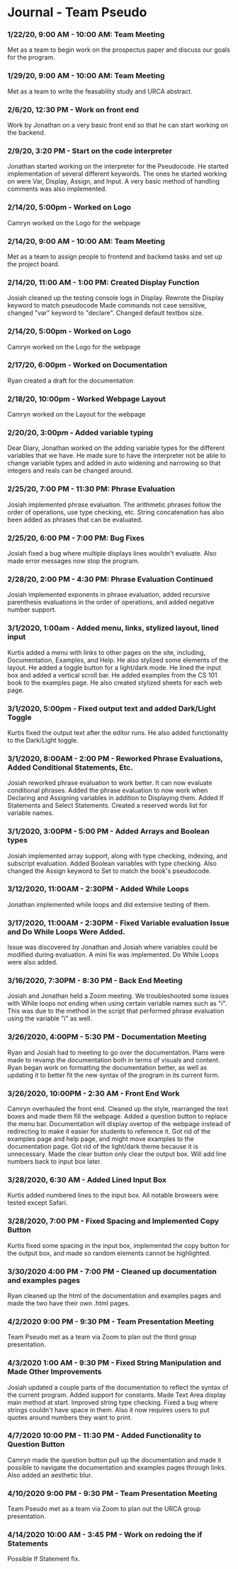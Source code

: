 # Journal - Team Pseudo

### 1/22/20, 9:00 AM - 10:00 AM: Team Meeting
Met as a team to begin work on the prospectus paper and discuss our goals for the program.

### 1/29/20, 9:00 AM - 10:00 AM: Team Meeting
Met as a team to write the feasability study and URCA abstract.

### 2/6/20, 12:30 PM - Work on front end
Work by Jonathan on a very basic front end so that he can start working on the backend.

### 2/9/20, 3:20 PM - Start on the code interpreter
Jonathan started working on the interpreter for the Pseudocode. He started implementation of several different keywords. The ones he started working on were Var, Display, Assign, and Input. A very basic method of handling comments was also implemented.

### 2/14/20, 5:00pm - Worked on Logo
Camryn worked on the Logo for the webpage

### 2/14/20, 9:00 AM - 10:00 AM: Team Meeting
Met as a team to assign people to frontend and backend tasks and set up the project board.

### 2/14/20, 11:00 AM - 1:00 PM: Created Display Function
Josiah cleaned up the testing console logs in Display. Rewrote the Display keyword to match pseudocode Made commands not case sensitive, changed "var" keyword to "declare". Changed default textbox size.

### 2/14/20, 5:00pm - Worked on Logo
Camryn worked on the Logo for the webpage

### 2/17/20, 6:00pm - Worked on Documentation
Ryan created a draft for the documentation

### 2/18/20, 10:00pm - Worked Webpage Layout
Camryn worked on the Layout for the webpage

### 2/20/20, 3:00pm - Added variable typing
Dear Diary,
Jonathan worked on the adding variable types for the different variables that we have.  He made sure to have the interpreter not be able to change variable types and added in auto widening and narrowing so that integers and reals can be changed around.

### 2/25/20, 7:00 PM - 11:30 PM: Phrase Evaluation
Josiah implemented phrase evaluation. The arithmetic phrases follow the order of operations, use type checking, etc. String concatenation has also been added as phrases that can be evaluated.

### 2/25/20, 6:00 PM - 7:00 PM: Bug Fixes
Josiah fixed a bug where multiple displays lines wouldn't evaluate. Also made error messages now stop the program.

### 2/28/20, 2:00 PM - 4:30 PM: Phrase Evaluation Continued
Josiah implemented exponents in phrase evaluation, added recursive parenthesis evaluations in the order of operations, and added negative number support.

### 3/1/2020, 1:00am - Added menu, links, stylized layout, lined input
Kurtis added a menu with links to other pages on the site, including, Documentation, Examples, and Help. He also stylized some elements of the layout.
He added a toggle button for a light/dark mode. He lined the input box and added a vertical scroll bar. He added examples from the CS 101 book to the examples page.
He also created stylized sheets for each web page.

### 3/1/2020, 5:00pm - Fixed output text and added Dark/Light Toggle
Kurtis fixed the output text after the editor runs.
He also added functionality to the Dark/Light toggle.

### 3/1/2020, 8:00AM - 2:00 PM - Reworked Phrase Evaluations, Added Conditional Statements, Etc.
Josiah reworked phrase evaluation to work better. It can now evaluate conditional phrases. Added the phrase evaluation to now work when Declaring and Assigning variables in addition to Displaying them. Added If Statements and Select Statements. Created a reserved words list for variable names.

### 3/1/2020, 3:00PM - 5:00 PM - Added Arrays and Boolean types
Josiah implemented array support, along with type checking, indexing, and subscript evaluation. Added Boolean variables with type checking. Also changed the Assign keyword to Set to match the book's pseudocode.

### 3/12/2020, 11:00AM - 2:30PM - Added While Loops
Jonathan implemented while loops and did extensive testing of them.

### 3/17/2020, 11:00AM - 2:30PM - Fixed Variable evaluation Issue and Do While Loops Were Added.
Issue was discovered by Jonathan and Josiah where variables could be modified during evaluation.  A mini fix was implemented.  Do While Loops were also added.

### 3/16/2020, 7:30PM - 8:30 PM - Back End Meeting
Josiah and Jonathan held a Zoom meeting. We troubleshooted some issues with While loops not ending when using certain variable names such as "i". This was due to the method in the script that performed phrase evaluation using the variable "i" as well.

### 3/26/2020, 4:00PM - 5:30 PM - Documentation Meeting
Ryan and Josiah had to meeting to go over the documentation. Plans were made to revamp the documentation both in terms of visuals and content. Ryan began work on formatting the documentation better, as well as updating it to better fit the new syntax of the program in its current form.

### 3/26/2020, 10:00PM - 2:30 AM - Front End Work
Camryn overhauled the front end. Cleaned up the style, rearranged the text boxes and made them fill the webpage. Added a question button to replace the menu bar. Documentation will display overtop of the webpage instead of redirecting to make it easier for students to reference it. Got rid of the examples page and help page, and might move examples to the documentation page. Got rid of the light/dark theme because it is unnecessary. Made the clear button only clear the output box. Will add line numbers back to input box later.

### 3/28/2020, 6:30 AM - Added Lined Input Box
Kurtis added numbered lines to the input box. All notable browsers were tested except Safari.

### 3/28/2020, 7:00 PM - Fixed Spacing and Implemented Copy Button
Kurtis fixed some spacing in the input box, implemented the copy button for the output box, and made so random elements cannot be highlighted.

### 3/30/2020 4:00 PM - 7:00 PM - Cleaned up documentation and examples pages
Ryan cleaned up the html of the documentation and examples pages and made the two have their own .html pages.

### 4/2/2020 9:00 PM - 9:30 PM - Team Presentation Meeting
Team Pseudo met as a team via Zoom to plan out the third group presentation.

### 4/3/2020 1:00 AM - 9:30 PM - Fixed String Manipulation and Made Other Improvements
Josiah updated a couple parts of the documentation to reflect the syntax of the current program. Added support for constants. Made Text Area display main method at start. Improved string type checking. Fixed a bug where strings couldn't have space in them. Also it now requires users to put quotes around numbers they want to print.

### 4/7/2020 10:00 PM - 11:30 PM - Added Functionality to Question Button
Camryn made the question button pull up the documentation and made it possible to navigate the documentation and examples pages through links. Also added an aesthetic blur.

### 4/10/2020 9:00 PM - 9:30 PM - Team Presentation Meeting
Team Pseudo met as a team via Zoom to plan out the URCA group presentation.

### 4/14/2020 10:00 AM - 3:45 PM - Work on redoing the if Statements
Possible If Statement fix.
